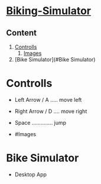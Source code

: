 # [Biking-Simulator]( https://github.com/RybakVonTar/biking-simulator)

## Content

1. [Controlls](#Controlls)
    1. [Images](#images)
2. [Bike Simulator](#Bike Simulator)


# Controlls
* Left Arrow / A ..... move left
* Right Arrow / D .... move right
* Space .............. jump

* #Images


# Bike Simulator
* Desktop App


